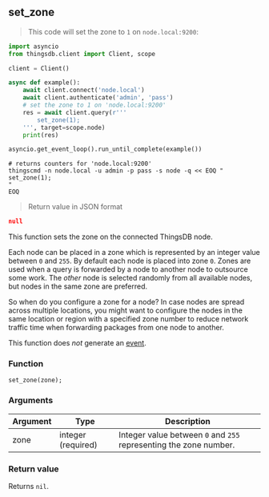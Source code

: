 ## set_zone

> This code will set the zone to `1` on `node.local:9200`:

```python
import asyncio
from thingsdb.client import Client, scope

client = Client()

async def example():
    await client.connect('node.local')
    await client.authenticate('admin', 'pass')
    # set the zone to 1 on 'node.local:9200'
    res = await client.query(r'''
        set_zone(1);
    ''', target=scope.node)
    print(res)

asyncio.get_event_loop().run_until_complete(example())
```

```shell
# returns counters for 'node.local:9200'
thingscmd -n node.local -u admin -p pass -s node -q << EOQ "
set_zone(1);
"
EOQ
```

> Return value in JSON format

```json
null
```

This function sets the zone on the connected ThingsDB node.

Each node can be placed in a zone which is represented by an integer value between `0` and `255`.
By default each node is placed into zone `0`. Zones are used when a query is forwarded by a node
to another node to outsource some work. The *other* node is selected randomly from all available
nodes, but nodes in the same zone are preferred.

So when do you configure a zone for a node? In case nodes are spread across multiple locations, you might
want to configure the nodes in the same location or region with a specified zone number to reduce
network traffic time when forwarding packages from one node to another.

This function does *not* generate an [event](#events).

### Function
`set_zone(zone);`

### Arguments
Argument | Type | Description
-------- | ---- | -----------
zone | integer (required) | Integer value between `0` and `255` representing the zone number.

### Return value
Returns `nil`.

